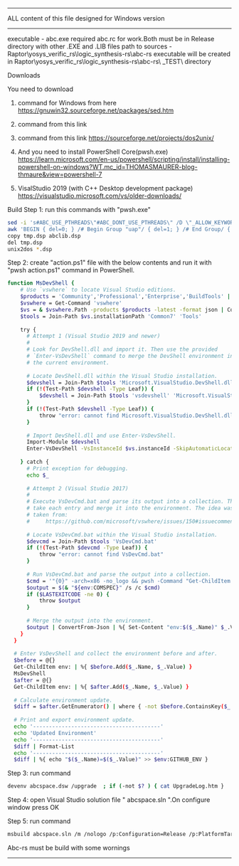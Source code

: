 ************************************************************
ALL content of this file designed for Windows version
************************************************************


</ABC-RS> 
executable - abc.exe required abc.rc for work.Both must be in Release directory with other .EXE and .LIB files
path to sources - Raptor\yosys_verific_rs\logic_synthesis-rs\abc-rs
executable will be created in Raptor\yosys_verific_rs\logic_synthesis-rs\abc-rs\ _TEST\ directory

Downloads


You need to download
1. <sed> command for Windows from here 
	https://gnuwin32.sourceforge.net/packages/sed.htm
2. <awk> command from this link
	<link>
3. <unix2dos> command from this link
	https://sourceforge.net/projects/dos2unix/

4. And you need to install PowerShell Core(pwsh.exe)
	https://learn.microsoft.com/en-us/powershell/scripting/install/installing-powershell-on-windows?WT.mc_id=THOMASMAURER-blog-thmaure&view=powershell-7
5. VisalStudio 2019 (with C++ Desktop development package)
	https://visualstudio.microsoft.com/vs/older-downloads/


Build
Step 1: run this commands with "pwsh.exe"

```bash
sed -i 's#ABC_USE_PTHREADS\"#ABC_DONT_USE_PTHREADS\" /D \"_ALLOW_KEYWORD_MACROS=1\"#g' *.dsp
awk 'BEGIN { del=0; } /# Begin Group "uap"/ { del=1; } /# End Group/ { if( del > 0 ) {del=0; next;} } del==0 {print;} ' abclib.dsp > tmp.dsp
copy tmp.dsp abclib.dsp
del tmp.dsp
unix2dos *.dsp
```

Step 2: create "action.ps1" file with the below contents and run it with "pwsh action.ps1" command in PowerShell.

```bash
function MsDevShell {
    # Use `vswhere` to locate Visual Studio editions.
    $products = 'Community','Professional','Enterprise','BuildTools' | %{ "Microsoft.VisualStudio.Product.$_" }
    $vswhere = Get-Command 'vswhere'
    $vs = & $vswhere.Path -products $products -latest -format json | ConvertFrom-Json
    $tools = Join-Path $vs.installationPath 'Common7' 'Tools'
  
    try {
      # Attempt 1 (Visual Studio 2019 and newer)
      #
      # Look for DevShell.dll and import it. Then use the provided
      # `Enter-VsDevShell` command to merge the DevShell environment into
      # the current environment.
  
      # Locate DevShell.dll within the Visual Studio installation.
      $devshell = Join-Path $tools 'Microsoft.VisualStudio.DevShell.dll'
      if (!(Test-Path $devshell -Type Leaf)) {
          $devshell = Join-Path $tools 'vsdevshell' 'Microsoft.VisualStudio.DevShell.dll'
      }
      if (!(Test-Path $devshell -Type Leaf)) {
          throw "error: cannot find Microsoft.VisualStudio.DevShell.dll"
      }
  
      # Import DevShell.dll and use Enter-VsDevShell.
      Import-Module $devshell
      Enter-VsDevShell -VsInstanceId $vs.instanceId -SkipAutomaticLocation -DevCmdArguments '-arch=x86 -no_logo'
  
    } catch {
      # Print exception for debugging.
      echo $_
  
      # Attempt 2 (Visual Studio 2017)
      #
      # Execute VsDevCmd.bat and parse its output into a collection. Then
      # take each entry and merge it into the environment. The idea was
      # taken from:
      #     https://github.com/microsoft/vswhere/issues/150#issuecomment-485381959
  
      # Locate VsDevCmd.bat within the Visual Studio installation.
      $devcmd = Join-Path $tools 'VsDevCmd.bat'
      if (!(Test-Path $devcmd -Type Leaf)) {
          throw "error: cannot find VsDevCmd.bat"
      }
  
      # Run VsDevCmd.bat and parse the output into a collection.
      $cmd = '"{0}" -arch=x86 -no_logo && pwsh -Command "Get-ChildItem env: | Select-Object Name,Value | ConvertTo-Json"' -f $devcmd
      $output = $(& "${env:COMSPEC}" /s /c $cmd)
      if ($LASTEXITCODE -ne 0) {
          throw $output
      }
  
      # Merge the output into the environment.
      $output | ConvertFrom-Json | %{ Set-Content "env:$($_.Name)" $_.Value }
    }
  }
  
  # Enter VsDevShell and collect the environment before and after.
  $before = @{}
  Get-ChildItem env: | %{ $before.Add($_.Name, $_.Value) }
  MsDevShell
  $after = @{}
  Get-ChildItem env: | %{ $after.Add($_.Name, $_.Value) }
  
  # Calculate environment update.
  $diff = $after.GetEnumerator() | where { -not $before.ContainsKey($_.Name) -or $before[$_.Name] -ne $_.Value }
  
  # Print and export environment update.
  echo '----------------------------------------'
  echo 'Updated Environment'
  echo '----------------------------------------'
  $diff | Format-List
  echo '----------------------------------------'
  $diff | %{ echo "$($_.Name)=$($_.Value)" >> $env:GITHUB_ENV }

```

Step 3: run command 
```bash
devenv abcspace.dsw /upgrade  ; if (-not $? ) { cat UpgradeLog.htm }
```

Step 4: open Visual Studio solution file " abcspace.sln ".On configure window press OK

Step 5: run command
```bash
msbuild abcspace.sln /m /nologo /p:Configuration=Release /p:PlatformTarget=x86
```

Abc-rs must be build with some wornings
</ABC-RS>


___________________________________________________________________________________________________________________________________
